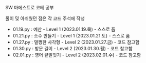 SW 마에스트로 코테 공부

풀이 및 아쉬웠던 점은 각 코드 주석에 작성

- 01.19.py : 예산 - Level 1 (2023.01.19.목) - 스스로 품 
- 01.21.py : 소수 만들기 - Level 1 (2023.01.21.토) - 스스로 품 
- 01.27.py : 멀쩡한 사각형 - Level 2 (2023.01.27.금) - 코드 참고함
- 01.30.py : 방문 길이 - Level 2 (2023.01.30.월) - 코드 참고함
- 02.01.py : 영어 끝말잇기 - Level 2 (2023.02.01.수) - 코드 참고함